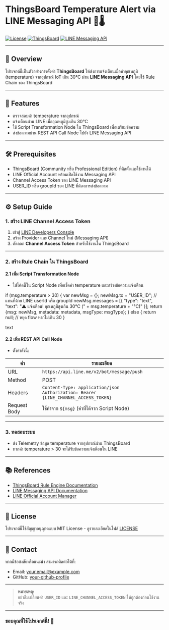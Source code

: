 # ThingsBoard Temperature Alert via LINE Messaging API 🚨🌡️

[![License](https://img.shields.io/badge/license-MIT-blue.svg)](LICENSE)
[![ThingsBoard](https://img.shields.io/badge/Platform-ThingsBoard-green.svg)](https://thingsboard.io/)
[![LINE Messaging API](https://img.shields.io/badge/API-LINE%20Messaging-blue.svg)](https://developers.line.biz/en/services/messaging-api/)

---

## 📌 Overview

โปรเจกต์นี้เป็นตัวอย่างการตั้งค่า **ThingsBoard** ให้ส่งการแจ้งเตือนเมื่อค่าอุณหภูมิ (temperature) จากอุปกรณ์ IoT เกิน 30°C ผ่าน **LINE Messaging API** โดยใช้ Rule Chain ของ ThingsBoard

---

## 🚀 Features

- ตรวจสอบค่า temperature จากอุปกรณ์
- แจ้งเตือนผ่าน LINE เมื่ออุณหภูมิสูงเกิน 30°C
- ใช้ Script Transformation Node ใน ThingsBoard เพื่อเตรียมข้อความ
- ส่งข้อความผ่าน REST API Call Node ไปยัง LINE Messaging API

---

## 🛠️ Prerequisites

- ThingsBoard (Community หรือ Professional Edition) ที่ติดตั้งและใช้งานได้
- LINE Official Account พร้อมเปิดใช้งาน Messaging API
- Channel Access Token ของ LINE Messaging API
- USER_ID หรือ groupId ของ LINE ที่ต้องการส่งข้อความ

---

## ⚙️ Setup Guide

### 1. สร้าง LINE Channel Access Token

1. เข้าสู่ [LINE Developers Console](https://developers.line.biz/console/)
2. สร้าง Provider และ Channel ใหม่ (Messaging API)
3. คัดลอก **Channel Access Token** สำหรับใช้งานใน ThingsBoard

---

### 2. สร้าง Rule Chain ใน ThingsBoard

#### 2.1 เพิ่ม Script Transformation Node

- ใส่โค้ดนี้ใน Script Node เพื่อเช็คค่า temperature และสร้างข้อความแจ้งเตือน

if (msg.temperature > 30) {
var newMsg = {};
newMsg.to = "USER_ID"; // แทนที่ด้วย LINE userId หรือ groupId
newMsg.messages = [{
"type": "text",
"text": "⚠️ แจ้งเตือน! อุณหภูมิสูงเกิน 30°C (" + msg.temperature + "°C)"
}];
return {msg: newMsg, metadata: metadata, msgType: msgType};
} else {
return null; // หยุด flow หากไม่เกิน 30
}

text

#### 2.2 เพิ่ม REST API Call Node

- ตั้งค่าดังนี้:

| ค่า           | รายละเอียด                              |
| ------------- | ------------------------------------- |
| URL           | `https://api.line.me/v2/bot/message/push` |
| Method        | POST                                  |
| Headers       | `Content-Type: application/json`<br>`Authorization: Bearer {LINE_CHANNEL_ACCESS_TOKEN}` |
| Request Body  | ใช้ค่าจาก `${msg}` (ค่าที่ได้จาก Script Node) |

---

### 3. ทดสอบระบบ

- ส่ง Telemetry ข้อมูล temperature จากอุปกรณ์ผ่าน ThingsBoard
- หากค่า temperature > 30 จะได้รับข้อความแจ้งเตือนใน LINE

---

## 📚 References

- [ThingsBoard Rule Engine Documentation](https://thingsboard.io/docs/user-guide/rule-engine/)
- [LINE Messaging API Documentation](https://developers.line.biz/en/reference/messaging-api/)
- [LINE Official Account Manager](https://manager.line.biz/)

---

## 📝 License

โปรเจกต์นี้ใช้สัญญาอนุญาตแบบ MIT License - ดูรายละเอียดในไฟล์ [LICENSE](LICENSE)

---

## 🙏 Contact

หากมีข้อสงสัยหรือแนะนำ สามารถติดต่อได้ที่:

- Email: your.email@example.com
- GitHub: [your-github-profile](https://github.com/your-github-profile)

---

> **หมายเหตุ:**  
> อย่าลืมเปลี่ยนค่า `USER_ID` และ `LINE_CHANNEL_ACCESS_TOKEN` ให้ถูกต้องก่อนใช้งานจริง

---

### ขอบคุณที่ใช้โปรเจกต์นี้! 🎉
